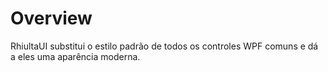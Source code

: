 # Overview
RhiultaUI substitui o estilo padrão de todos os controles WPF comuns e dá a eles uma aparência moderna.
